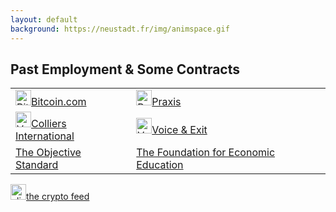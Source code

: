 ```yaml
---
layout: default
background: https://neustadt.fr/img/animspace.gif
---
```


## Past Employment & Some Contracts

<table>
  <tbody>
    <tr>
      <td><a href="https://bitcoin.com"><img src="https://www.bitcoin.com/images/uploads/facebook.png" alt="Bitcoin.com" style="width:25px;height:25px">Bitcoin.com</a></td>
      <td><a href="https://discoverpraxis.com"><img src="https://www.libertyatthemovies.com/wp-content/uploads/2016/12/13921204_1162916813731584_3427010247209842948_n.png" alt="Praxis" style="width:25px;height:25px">Praxis</a></td>
    </tr>
    <tr>
      <td><a href="https://colliers.com"><img src="https://res-4.cloudinary.com/crunchbase-production/image/upload/c_lpad,h_256,w_256,f_auto,q_auto:eco/madxs4pr3wjkwmw9shvl" alt="Voice & Exit" style="width:25px;height:25px">Colliers International</td>
      <td><a href="https://voiceandexit.com"><img src="https://i.vimeocdn.com/portrait/7498671_640x640" alt="Voice & Exit" style="width:25px;height:25px">Voice & Exit</a></td>
    </tr>
    <tr>
      <td><a href="https://media-exp1.licdn.com/dms/image/C510BAQG5L-sPAx5iRQ/company-logo_200_200/0/1519868680326?e=2159024400&v=beta&t=G3IqorM02Wgga6f_q5W8V5R1fBPzNy0AGSKYSieQyIM" alt="TOS" style="width:25px;height:25px">The Objective Standard</a></td>
      <td><a href="https://sc247.s3.amazonaws.com/images/company/foundation_for_economic_education_logo_175x175.jpg" alt="FEE" style="width:25px;height:25px">The Foundation for Economic Education</a></td>
    </tr>
  </tbody>
</table>


<a href="https://thecryptofeed.net/articles/"><img src="/thecryptofeed.jpg" alt="click for my articles on the crypto feed" style="width:25px;height:25px">the crypto feed</a>

